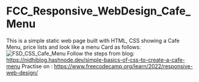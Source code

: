# FCC_Responsive_WebDesign_Cafe_Menu
This is a simple static web page built with HTML, CSS showing a Cafe Menu, price lists and look like a menu Card as follows:
![FSD_CSS_Cafe_Menu](https://github.com/Sriinidhi/FCC_Responsive_WebDesign_Cafe_Menu/assets/102644860/53170d87-4f2f-41f8-924e-499bfa4ffa09)
Follow the steps from blog: https://nidhiblog.hashnode.dev/simple-basics-of-css-to-create-a-cafe-menu
Practise on : https://www.freecodecamp.org/learn/2022/responsive-web-design/
